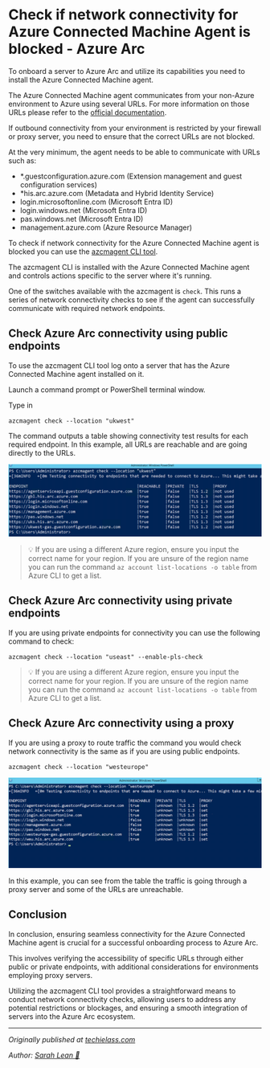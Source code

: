 # Check if network connectivity for Azure Connected Machine Agent is blocked - Azure Arc

To onboard a server to Azure Arc and utilize its capabilities you need to install the Azure Connected Machine agent.

The Azure Connected Machine agent communicates from your non-Azure environment to Azure using several URLs. For more information on those URLs please refer to the [official documentation](https://learn.microsoft.com/en-us/azure/azure-arc/servers/network-requirements).

If outbound connectivity from your environment is restricted by your firewall or proxy server, you need to ensure that the correct URLs are not blocked.

At the very minimum, the agent needs to be able to communicate with URLs such as:

* *.guestconfiguration.azure.com (Extension management and guest configuration services)
* *his.arc.azure.com (Metadata and Hybrid Identity Service)
* login.microsoftonline.com (Microsoft Entra ID)
* login.windows.net (Microsoft Entra ID)
* pas.windows.net (Microsoft Entra ID)
* management.azure.com (Azure Resource Manager)

To check if network connectivity for the Azure Connected Machine agent is blocked you can use the [azcmagent CLI tool](https://learn.microsoft.com/en-us/azure/azure-arc/servers/manage-agent).

The azcmagent CLI is installed with the Azure Connected Machine agent and controls actions specific to the server where it's running.

One of the switches available with the azcmagent is `check`. This runs a series of network connectivity checks to see if the agent can successfully communicate with required network endpoints.

## Check Azure Arc connectivity using public endpoints

To use the azcmagent CLI tool log onto a server that has the Azure Connected Machine agent installed on it.

Launch a command prompt or PowerShell terminal window.

Type in
```
azcmagent check --location "ukwest"
```

The command outputs a table showing connectivity test results for each required endpoint. In this example, all URLs are reachable and are going directly to the URLs.

![Azcmagent check output](/arc-sql-connectivity/media/azcmagent-output-1.png)

> 💡 If you are using a different Azure region, ensure you input the correct name for your region. If you are unsure of the region name you can run the command `az account list-locations -o table` from Azure CLI to get a list.

## Check Azure Arc connectivity using private endpoints

If you are using private endpoints for connectivity you can use the following command to check:

```
azcmagent check --location "useast" --enable-pls-check
```

> 💡 If you are using a different Azure region, ensure you input the correct name for your region. If you are unsure of the region name you can run the command `az account list-locations -o table` from Azure CLI to get a list.

## Check Azure Arc connectivity using a proxy

If you are using a proxy to route traffic the command you would check network connectivity is the same as if you are using public endpoints.

```
azcmagent check --location "westeurope"
```

![azcmagent output](/arc-sql-connectivity/media/azcmagent-output-2.png)

In this example, you can see from the table the traffic is going through a proxy server and some of the URLs are unreachable.

## Conclusion

In conclusion, ensuring seamless connectivity for the Azure Connected Machine agent is crucial for a successful onboarding process to Azure Arc.

This involves verifying the accessibility of specific URLs through either public or private endpoints, with additional considerations for environments employing proxy servers.

Utilizing the azcmagent CLI tool provides a straightforward means to conduct network connectivity checks, allowing users to address any potential restrictions or blockages, and ensuring a smooth integration of servers into the Azure Arc ecosystem.

---

*Originally published at [techielass.com](https://techielass.com)*

*Author: [Sarah Lean 🏴󠁧󠁢󠁳󠁣󠁴󠁿](https://dev.to/techielass)*